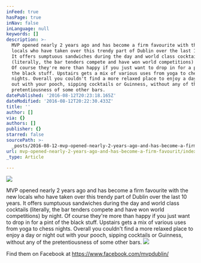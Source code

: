 ```yaml
---
inFeed: true
hasPage: true
inNav: false
inLanguage: null
keywords: []
description: >-
  MVP opened nearly 2 years ago and has become a firm favourite with the new
  locals who have taken over this trendy part of Dublin over the last 10 years.
  It offers sumptuous sandwiches during the day and world class cocktails
  (literally, the bar tenders compete and have won world competitions) by night.
  Of course they're more than happy if you just want to drop in for a pint of
  the black stuff. Upstairs gets a mix of various uses from yoga to chess
  nights. Overall you couldn't find a more relaxed place to enjoy a day or night
  out with your pooch, sipping cocktails or Guinness, without any of the
  pretentiousness of some other bars.
datePublished: '2016-08-12T20:23:18.165Z'
dateModified: '2016-08-12T20:22:30.433Z'
title: ''
author: []
via: {}
authors: []
publisher: {}
starred: false
sourcePath: >-
  _posts/2016-08-12-mvp-opened-nearly-2-years-ago-and-has-become-a-firm-favourit.md
url: mvp-opened-nearly-2-years-ago-and-has-become-a-firm-favourit/index.html
_type: Article

---
```

![](https://the-grid-user-content.s3-us-west-2.amazonaws.com/72b201f7-f304-4297-8867-39f501500260.jpg)

MVP opened nearly 2 years ago and has become a firm favourite with the new locals who have taken over this trendy part of Dublin over the last 10 years. It offers sumptuous sandwiches during the day and world class cocktails (literally, the bar tenders compete and have won world competitions) by night. Of course they're more than happy if you just want to drop in for a pint of the black stuff. Upstairs gets a mix of various uses from yoga to chess nights. Overall you couldn't find a more relaxed place to enjoy a day or night out with your pooch, sipping cocktails or Guinness, without any of the pretentiousness of some other bars.
![](https://the-grid-user-content.s3-us-west-2.amazonaws.com/c731725e-db7e-4a3a-ae1e-e6ee513f2e2f.jpg)

Find them on Facebook at https://www.facebook.com/mvpdublin/